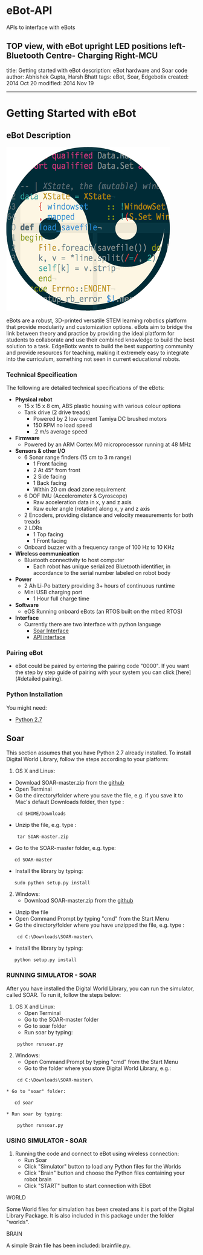 eBot-API
========


APIs to interface with eBots

TOP view, with eBot upright
LED positions
left- Bluetooth
Centre- Charging
Right-MCU
---
title: Getting started with eBot 
description: eBot hardware and Soar code
author: Abhishek Gupta, Harsh Bhatt
tags: eBot, Soar, Edgebotix
created:  2014 Oct 20
modified: 2014 Nov 19

---

Getting Started with eBot
=========

## eBot Description

[![solarized dualmode](https://github.com/altercation/solarized/raw/master/img/solarized-yinyang.png)](#features)

eBots are a robust, 3D-printed versatile STEM learning robotics platform that provide modularity and customization options. eBots aim to bridge the link between theory and practice by providing the ideal platform for students to collaborate and use their combined knowledge to build the best solution to a task. EdgeBotix wants to build the best supporting community and provide resources for teaching, making it extremely easy to integrate into the curriculum, something not seen in current educational robots.  

### Technical Specification

The following are detailed technical specifications of the eBots:
*	**Physical robot**
    *	15 x 15 x 8 cm, ABS plastic housing with various colour options
    *	Tank drive (2 drive treads)
        *	Powered by 2 low current Tamiya DC brushed motors
        *	150 RPM no load speed
        *	.2 m/s average speed
*	**Firmware**
    *	Powered by an ARM Cortex M0 microprocessor running at 48 MHz
*	**Sensors & other I/O**
    *	6 Sonar range finders (15 cm to 3 m range)
        *	1 Front facing
        *	2 At 45° from front
        *	2 Side facing
        *	1 Back facing
        *	Within 20 cm dead zone requirement
    *	6 DOF IMU (Accelerometer & Gyroscope)
        *	Raw acceleration data in x, y and z axis
        *	Raw euler angle (rotation) along x, y and z axis
    *	2 Encoders, providing distance and velocity measurements for both treads
    *	2 LDRs
        *	1 Top facing
        *	1 Front facing
    *	Onboard buzzer with a frequency range of 100 Hz to 10 KHz
*	**Wireless communication**
    *	Bluetooth connectivity to host computer
        *	Each robot has unique serialized Bluetooth identifier, in accordance to the serial number labeled on robot body
*	**Power**
    *	2 Ah Li-Po battery providing 3+ hours of continuous runtime
    *	Mini USB charging port
        *	1 Hour full charge time
*	**Software**
    *	eOS Running onboard eBots (an RTOS built on the mbed RTOS)
*	**Interface**
    * Currently there are two interface with python language
        *   [Soar Interface](#soar) 
        *   [API interface](#features)

### Pairing eBot
* eBot could be paired by entering the pairing code "0000". If you want the step by step guide of pairing with your system you can click [here](#detailed pairing).

### Python Installation
You might need:
* [Python 2.7](http://epd-free.enthought.com/?Download=Download+EPD+Free+7.3-2) 

Soar
---------
This section assumes that you have Python 2.7 already installed. 
To install Digital World Library, follow the steps according to your platform:
1.	OS X and Linux:
   * Download SOAR-master.zip from the [github](https://github.com/EdgeBotix/SOAR)
   * Open Terminal
   * Go the directory/folder where you save the file, e.g. if you save it to Mac's default Downloads folder, then type :
```
    cd $HOME/Downloads
```
   * Unzip the file, e.g. type :
```
    tar SOAR-master.zip
```
   * Go to the SOAR-master folder, e.g. type:
```    
   cd SOAR-master
```
   * Install the library by typing:
```   
   sudo python setup.py install
```
2.	Windows:
    * Download SOAR-master.zip from the [github](https://github.com/EdgeBotix/SOAR)
   * Unzip the file
   * Open Command Prompt by typing "cmd" from the Start Menu
   * Go the directory/folder where you have unzipped the file, e.g. type :
``` 
    cd C:\Downloads\SOAR-master\
``` 
   * Install the library by typing:
``` 
   python setup.py install
``` 

### RUNNING SIMULATOR - SOAR
After you have installed the Digital World Library, you can run the
simulator, called SOAR. To run it, follow the steps below:
1. OS X and Linux:
   * Open Terminal
   * Go to the SOAR-master folder
   * Go to soar folder
   * Run soar by typing: 
``` 
	python runsoar.py
``` 

2. Windows:
    * Open Command Prompt by typing "cmd" from the Start Menu
    * Go to the folder where you store Digital World Library, e.g.:
``` 
    cd C:\Downloads\SOAR-master\
```
    * Go to "soar" folder:
```
   cd soar
```
    * Run soar by typing:
```
    python runsoar.py
```

### USING SIMULATOR - SOAR

1. Running the code and connect to eBot using wireless connection:
   * Run Soar 
   * Click "Simulator" button to load any Python files for the Worlds
   * Click "Brain" button and choose the Python files containing your robot brain
   * Click "START" button to start connection with EBot

WORLD

Some World files for simulation has been created ans it is part of the Digital Library Package. It is also included in this package under the folder "worlds".

BRAIN

A simple Brain file has been included: brainfile.py.
